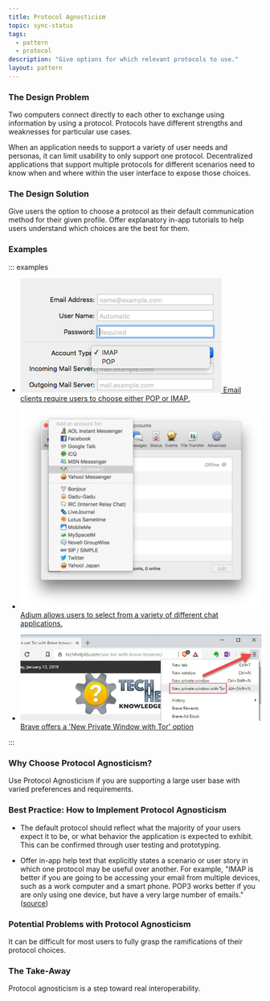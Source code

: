 ```yaml
---
title: Protocol Agnosticism
topic: sync-status
tags:
  - pattern
  - protocol
description: "Give options for which relevant protocols to use."
layout: pattern
---
```


### The Design Problem

Two computers connect directly to each other to exchange using information by using a protocol. Protocols have different strengths and weaknesses for particular use cases.

When an application needs to support a variety of user needs and personas, it can limit usability to only support one protocol. Decentralized applications that support multiple protocols for different scenarios need to know when and where within the user interface to expose those choices.

### The Design Solution

Give users the option to choose a protocol as their default communication method for their given profile. Offer explanatory in-app tutorials to help users understand which choices are the best for them.

### Examples

::: examples

- [![Email](protocol-agnosticism-email.png) Email clients require users to choose either POP or IMAP.](protocol-agnosticism-email.png)

- [![Adium](protocol-agnosticism-adium.png) Adium allows users to select from a variety of different chat applications.](protocol-agnosticism-adium.png)

- [![Brave](protocol-agnosticism-brave.png) Brave offers a 'New Private Window with Tor' option ](protocol-agnosticism-brave.png)

:::

### Why Choose Protocol Agnosticism?

Use Protocol Agnosticism if you are supporting a large user base with varied preferences and requirements.

### Best Practice: How to Implement Protocol Agnosticism

- The default protocol should reflect what the majority of your users expect it to be, or what behavior the application is expected to exhibit. This can be confirmed through user testing and prototyping.

- Offer in-app help text that explicitly states a scenario or user story in which one protocol may be useful over another. For example, "IMAP is better if you are going to be accessing your email from multiple devices, such as a work computer and a smart phone. POP3 works better if you are only using one device, but have a very large number of emails." ([source](https://www.name.com/support/articles/205935497-Understanding-the-difference-between-POP-and-IMAP))

### Potential Problems with Protocol Agnosticism

It can be difficult for most users to fully grasp the ramifications of their protocol choices.

### The Take-Away

Protocol agnosticism is a step toward real interoperability.
